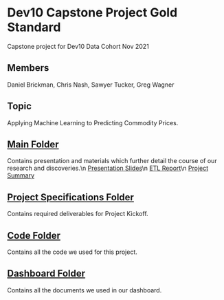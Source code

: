 # Dev10 Capstone Project Gold Standard
Capstone project for Dev10 Data Cohort Nov 2021

## Members
Daniel Brickman, Chris Nash, Sawyer Tucker, Greg Wagner

## Topic
Applying Machine Learning to Predicting Commodity Prices.

## [Main Folder](https://github.com/stuckerdev10/capstone-project-gold-standard)
Contains presentation and materials which further detail the course of our research and discoveries.\n
[Presentation Slides](https://github.com/stuckerdev10/capstone-project-gold-standard/blob/main/CapstonePresentationSlides.pdf)\n
[ETL Report](https://github.com/stuckerdev10/capstone-project-gold-standard/blob/main/RepeatableETLReport.pdf)\n
[Project Summary](https://github.com/stuckerdev10/capstone-project-gold-standard/blob/main/ProjectExecutiveSummary.pdf)

## [Project Specifications Folder](https://github.com/stuckerdev10/capstone-project-gold-standard/tree/main/Project%20Specifications)
Contains required deliverables for Project Kickoff.

## [Code Folder](https://github.com/stuckerdev10/capstone-project-gold-standard/tree/main/code)
Contains all the code we used for this project.

## [Dashboard Folder](https://github.com/stuckerdev10/capstone-project-gold-standard/tree/main/dashboard)
Contains all the documents we used in our dashboard.
